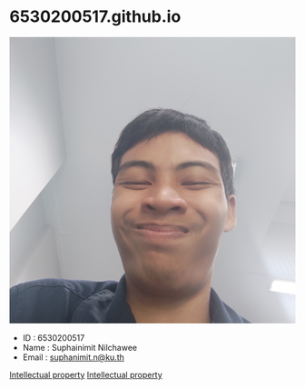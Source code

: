 # 6530200517.github.io
![img_me](img/Me.jpg)
- ID : 6530200517
- Name : Suphainimit Nilchawee
- Email : suphanimit.n@ku.th
  
[Intellectual property](https://6530200517.github.io/intellectual-property)
[Intellectual property](https://6530200517.github.io/Christmas&NewYear2025)
